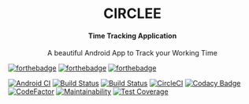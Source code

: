 <h1 align="center">CIRCLEE</h1>
<h4 align="center">Time Tracking Application</h4>
<p align="center">A beautiful Android App to Track your Working Time</p>

[![forthebadge](https://forthebadge.com/images/badges/built-for-android.svg)](https://forthebadge.com)
[![forthebadge](https://forthebadge.com/images/badges/built-with-swag.svg)](https://forthebadge.com)
[![forthebadge](https://forthebadge.com/images/badges/made-with-crayons.svg)](https://forthebadge.com)

<!--
<img src="https://github.com/nikita-t1/branchTest/blob/master/new_icon_foreground.png" width="200" class="center">
-->

[![Android CI](https://github.com/nikita-t1/TimeClock4/workflows/Android%20CI/badge.svg?branch=master)](https://github.com/nikita-t1/TimeClock4/actions)
[![Build Status](https://travis-ci.com/nikita-t1/TimeClock4.svg?branch=master)](https://travis-ci.com/nikita-t1/TimeClock4)
[![Build Status](https://app.bitrise.io/app/9dc2cc43efbe3f4f/status.svg?token=yogW-czpNB7RHOqd9N1wig)](https://app.bitrise.io/app/9dc2cc43efbe3f4f)
[![CircleCI](https://circleci.com/gh/nikita-t1/Circle.svg?style=svg)](https://circleci.com/gh/nikita-t1/Circle)
[![Codacy Badge](https://api.codacy.com/project/badge/Grade/25e51980c1094de0a1f2a80ecb8f9cd2)](https://www.codacy.com/manual/nikita-t1/TimeClock4?utm_source=github.com&amp;utm_medium=referral&amp;utm_content=nikita-t1/TimeClock4&amp;utm_campaign=Badge_Grade)
[![CodeFactor](https://www.codefactor.io/repository/github/nikita-t1/timeclock4/badge)](https://www.codefactor.io/repository/github/nikita-t1/timeclock4)
[![Maintainability](https://api.codeclimate.com/v1/badges/ae6ed34d3ac7ceaca92b/maintainability)](https://codeclimate.com/github/nikita-t1/TimeClock4/maintainability)
[![Test Coverage](https://api.codeclimate.com/v1/badges/ae6ed34d3ac7ceaca92b/test_coverage)](https://codeclimate.com/github/nikita-t1/TimeClock4/test_coverage)
<!--
[![CodeFactor](https://www.codefactor.io/repository/github/nikita-t1/timeclock4/badge/master)](https://www.codefactor.io/repository/github/nikita-t1/timeclock4/overview/master)
-->
